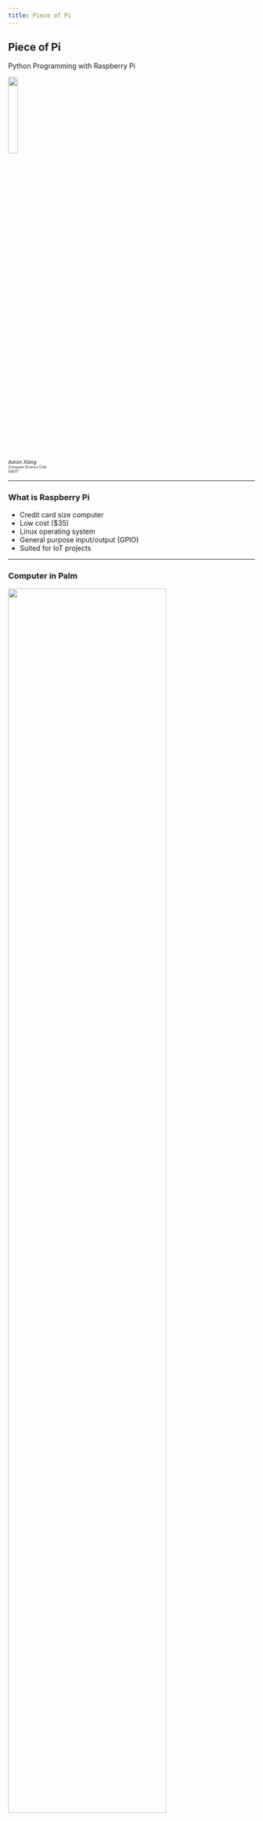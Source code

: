 ```yaml
---
title: Piece of Pi
---
```


## Piece of Pi

Python Programming with Raspberry Pi

<img src="images/pi.png" width="20%" />

<div style="font-size:70%;font-style:italic">Aaron Xiang</div>
<div style="font-size:50%;font-style:italic">Computer Science Club</div>
<div style="font-size:50%;font-style:italic">5/6/17</div>

---

### What is Raspberry Pi

* Credit card size computer               <!-- .element: class="fragment" -->
* Low cost ($35)                          <!-- .element: class="fragment" -->
* Linux operating system                  <!-- .element: class="fragment" -->
* General purpose input/output (GPIO)     <!-- .element: class="fragment" -->
* Suited for IoT projects                 <!-- .element: class="fragment" -->

---

### Computer in Palm

<img src="images/pi-in-palm.jpg" width="80%" />

---

### Raspberry Pi Circuit Board Layout

<img src="images/pi3-model-b.png" width="80%" style="background:white" />

---

### Controlling Light-emitting Diode (LED)

<img src="images/led-control-wiring.jpg" width="70%" />

---

### LED Control GPIO Configuration

<img src="images/led-control-pin.png" width="70%" />

---

### LED Control Programming (Python)

```python
import RPi.GPIO as GPIO   ## Import GPIO library
import time               ## Import time library

GPIO.setmode(GPIO.BCM)    ## Use Broadcom pin numbering
GPIO.setup(1, GPIO.OUT)   ## Setup GPIO Pin 1 to OUTPUT mode

## Blink LED 3 times
for i in range(3):
    GPIO.output(1, GPIO.HIGH)   ## Turn on GPIO pin 1
    time.sleep(1000)            ## Wait 1 second
    GPIO.output(1, GPIO.LOW)    ## Turn on GPIO pin 1
    time.sleep(1000)            ## Wait 1 second

GPIO.cleanup()    ## Reset all GPIO pins
```

---

### Ultrasonic Distance Sensor 
#### (HC-SR04)

<img src="images/hc-sr04.png" width="70%" />

---

### How Distance Sensor Works

<img src="images/distance-sensor-mechanism.png" width="80%" />

---

### Distance Calculation

Speed of sound: 343 m/s

<img src="images/hc-sr04-eq1.png" />
<img src="images/hc-sr04-eq2.png" />

---

### HC-SR04 Wiring Diagram

<img src="images/hc-sr04-config.png" width="60%" />

---

### HC-SR04 Timing Diagram

<img src="images/hc-sr04-timing.png" width="70%" />

---

#### Distance Sensor Python Code

<img src="images/hc-sr04-python.png" width="45%" />

---

--- 

### Project Demo

---

### Play Time

Wifi: TP_Link-B710

Wifi password: 62186388

```bash
ssh pi@raspberrypi
```

SSH password: raspberry

---

### The End

---
